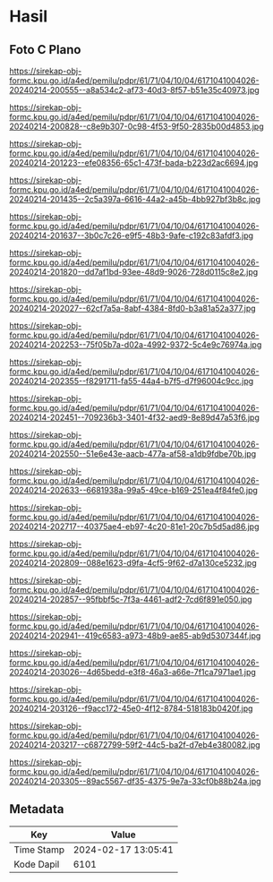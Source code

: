 # Hasil

## Foto C Plano

https://sirekap-obj-formc.kpu.go.id/a4ed/pemilu/pdpr/61/71/04/10/04/6171041004026-20240214-200555--a8a534c2-af73-40d3-8f57-b51e35c40973.jpg

https://sirekap-obj-formc.kpu.go.id/a4ed/pemilu/pdpr/61/71/04/10/04/6171041004026-20240214-200828--c8e9b307-0c98-4f53-9f50-2835b00d4853.jpg

https://sirekap-obj-formc.kpu.go.id/a4ed/pemilu/pdpr/61/71/04/10/04/6171041004026-20240214-201223--efe08356-65c1-473f-bada-b223d2ac6694.jpg

https://sirekap-obj-formc.kpu.go.id/a4ed/pemilu/pdpr/61/71/04/10/04/6171041004026-20240214-201435--2c5a397a-6616-44a2-a45b-4bb927bf3b8c.jpg

https://sirekap-obj-formc.kpu.go.id/a4ed/pemilu/pdpr/61/71/04/10/04/6171041004026-20240214-201637--3b0c7c26-e9f5-48b3-9afe-c192c83afdf3.jpg

https://sirekap-obj-formc.kpu.go.id/a4ed/pemilu/pdpr/61/71/04/10/04/6171041004026-20240214-201820--dd7af1bd-93ee-48d9-9026-728d0115c8e2.jpg

https://sirekap-obj-formc.kpu.go.id/a4ed/pemilu/pdpr/61/71/04/10/04/6171041004026-20240214-202027--62cf7a5a-8abf-4384-8fd0-b3a81a52a377.jpg

https://sirekap-obj-formc.kpu.go.id/a4ed/pemilu/pdpr/61/71/04/10/04/6171041004026-20240214-202253--75f05b7a-d02a-4992-9372-5c4e9c76974a.jpg

https://sirekap-obj-formc.kpu.go.id/a4ed/pemilu/pdpr/61/71/04/10/04/6171041004026-20240214-202355--f8291711-fa55-44a4-b7f5-d7f96004c9cc.jpg

https://sirekap-obj-formc.kpu.go.id/a4ed/pemilu/pdpr/61/71/04/10/04/6171041004026-20240214-202451--709236b3-3401-4f32-aed9-8e89d47a53f6.jpg

https://sirekap-obj-formc.kpu.go.id/a4ed/pemilu/pdpr/61/71/04/10/04/6171041004026-20240214-202550--51e6e43e-aacb-477a-af58-a1db9fdbe70b.jpg

https://sirekap-obj-formc.kpu.go.id/a4ed/pemilu/pdpr/61/71/04/10/04/6171041004026-20240214-202633--6681938a-99a5-49ce-b169-251ea4f84fe0.jpg

https://sirekap-obj-formc.kpu.go.id/a4ed/pemilu/pdpr/61/71/04/10/04/6171041004026-20240214-202717--40375ae4-eb97-4c20-81e1-20c7b5d5ad86.jpg

https://sirekap-obj-formc.kpu.go.id/a4ed/pemilu/pdpr/61/71/04/10/04/6171041004026-20240214-202809--088e1623-d9fa-4cf5-9f62-d7a130ce5232.jpg

https://sirekap-obj-formc.kpu.go.id/a4ed/pemilu/pdpr/61/71/04/10/04/6171041004026-20240214-202857--95fbbf5c-7f3a-4461-adf2-7cd6f891e050.jpg

https://sirekap-obj-formc.kpu.go.id/a4ed/pemilu/pdpr/61/71/04/10/04/6171041004026-20240214-202941--419c6583-a973-48b9-ae85-ab9d5307344f.jpg

https://sirekap-obj-formc.kpu.go.id/a4ed/pemilu/pdpr/61/71/04/10/04/6171041004026-20240214-203026--4d65bedd-e3f8-46a3-a66e-7f1ca7971ae1.jpg

https://sirekap-obj-formc.kpu.go.id/a4ed/pemilu/pdpr/61/71/04/10/04/6171041004026-20240214-203126--f9acc172-45e0-4f12-8784-518183b0420f.jpg

https://sirekap-obj-formc.kpu.go.id/a4ed/pemilu/pdpr/61/71/04/10/04/6171041004026-20240214-203217--c6872799-59f2-44c5-ba2f-d7eb4e380082.jpg

https://sirekap-obj-formc.kpu.go.id/a4ed/pemilu/pdpr/61/71/04/10/04/6171041004026-20240214-203305--89ac5567-df35-4375-9e7a-33cf0b88b24a.jpg


## Metadata

| Key        | Value               |
| ---------- | ------------------- |
| Time Stamp | 2024-02-17 13:05:41 |
| Kode Dapil | 6101                |



